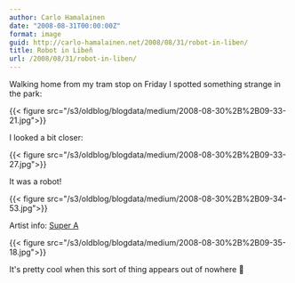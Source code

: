 ```yaml
---
author: Carlo Hamalainen
date: "2008-08-31T00:00:00Z"
format: image
guid: http://carlo-hamalainen.net/2008/08/31/robot-in-liben/
title: Robot in Libeň
url: /2008/08/31/robot-in-liben/
---
```

Walking home from my tram stop on Friday I spotted something strange in the park:

{{< figure src="/s3/oldblog/blogdata/medium/2008-08-30%2B%2B09-33-21.jpg">}}

I looked a bit closer:

{{< figure src="/s3/oldblog/blogdata/medium/2008-08-30%2B%2B09-33-27.jpg">}}

It was a robot!

{{< figure src="/s3/oldblog/blogdata/medium/2008-08-30%2B%2B09-34-53.jpg">}}

Artist info: [Super A](http://www.super-a.nl/)

{{< figure src="/s3/oldblog/blogdata/medium/2008-08-30%2B%2B09-35-18.jpg">}}

It's pretty cool when this sort of thing appears out of nowhere 🙂
